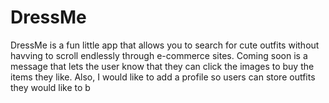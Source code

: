 # DressMe

DressMe is a fun little app that allows you to search for cute outfits without havving to scroll endlessly 
through e-commerce sites. 
Coming soon is a message that lets the user know that they can click the images to buy the items they like. 
Also, I would like to add a profile so users can store outfits they would like to b
